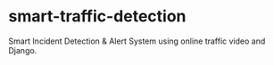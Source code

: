 # smart-traffic-detection
Smart Incident Detection &amp; Alert System using online traffic video and Django.
